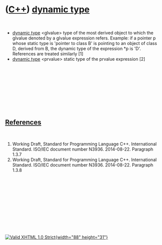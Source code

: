 



 

 

 

 

 

([C++](Cpp.htm)) [dynamic type](CppDynamicType.htm)
===================================================

 

-   [dynamic type](CppDynamicType.htm) &lt;glvalue&gt; type of the most
    derived object to which the glvalue denoted by a glvalue
    expression refers. Example: if a pointer p whose static type is
    'pointer to class B' is pointing to an object of class D, derived
    from B, the dynamic type of the expression \*p is 'D'. References
    are treated similarly \[1\]
-   [dynamic type](CppDynamicType.htm) &lt;prvalue&gt; static type of
    the prvalue expression \[2\]

 

 

 

 

 

[References](CppReferences.htm)
-------------------------------

 

1.  Working Draft, Standard for Programming Language C++.
    International Standard. ISO/IEC document number N3936. 2014-08-22.
    Paragraph 1.3.7
2.  Working Draft, Standard for Programming Language C++.
    International Standard. ISO/IEC document number N3936. 2014-08-22.
    Paragraph 1.3.8

 

 

 

 

 





 

[![Valid XHTML 1.0 Strict](valid-xhtml10.png){width="88"
height="31"}](http://validator.w3.org/check?uri=referer)
